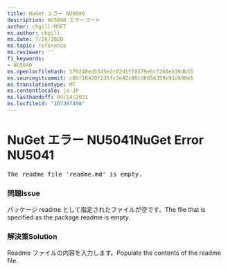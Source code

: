 ```yaml
---
title: NuGet エラー NU5040
description: NU5040 エラーコード
author: chgill-MSFT
ms.author: chgill
ms.date: 7/28/2020
ms.topic: reference
ms.reviewer: ''
f1_keywords:
- NU5040
ms.openlocfilehash: 570248edb3d5e2c02d1ff8279e6cf260eb36db55
ms.sourcegitcommit: c8bf16420f235fc3e42c08cd0d56359e91d490e5
ms.translationtype: MT
ms.contentlocale: ja-JP
ms.lasthandoff: 04/14/2021
ms.locfileid: "107387498"
---
```

# <a name="nuget-error-nu5041"></a><span data-ttu-id="980cf-103">NuGet エラー NU5041</span><span class="sxs-lookup"><span data-stu-id="980cf-103">NuGet Error NU5041</span></span>

<pre>The readme file 'readme.md' is empty.</pre>


### <a name="issue"></a><span data-ttu-id="980cf-104">問題</span><span class="sxs-lookup"><span data-stu-id="980cf-104">Issue</span></span> 

<span data-ttu-id="980cf-105">パッケージ readme として指定されたファイルが空です。</span><span class="sxs-lookup"><span data-stu-id="980cf-105">The file that is specified as the package readme is empty.</span></span>


### <a name="solution"></a><span data-ttu-id="980cf-106">解決策</span><span class="sxs-lookup"><span data-stu-id="980cf-106">Solution</span></span>

<span data-ttu-id="980cf-107">Readme ファイルの内容を入力します。</span><span class="sxs-lookup"><span data-stu-id="980cf-107">Populate the contents of the readme file.</span></span>

